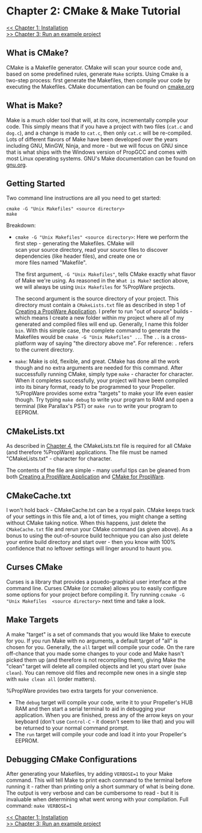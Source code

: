 Chapter 2: CMake & Make Tutorial
================================

[<< Chapter 1: Installation](http://david.zemon.name/PropWare/md_docs_Ch1Install.html)<br />
[>> Chapter 3: Run an example project](http://david.zemon.name/PropWare/md_docs_Ch3RunningExampleProjects.html)

What is CMake?
--------------
CMake is a Makefile generator. CMake will scan your source code and, based on some predefined rules, 
generate `Make` scripts. Using Cmake is a two-step process: first generate the Makefiles, then compile your code by 
executing the Makefiles. CMake documentation can be found on 
[cmake.org](http://cmake.org/cmake/help/documentation.html)

What is Make?
-------------
Make is a much older tool that will, at its core, incrementally compile your code. This simply means that if you 
have a project with two files (`cat.c` and `dog.c`), and a change is made to `cat.c`, then only `cat.c` will be 
re-compiled. Lots of different flavors of Make have been developed over the years including GNU, MinGW, Ninja, and 
more - but we will focus on GNU since that is what ships with the Windows version of PropGCC and comes with most Linux 
operating systems. GNU's Make documentation can be found on 
[gnu.org](http://www.gnu.org/software/make/manual/html_node/index.html).

Getting Started
---------------

Two command line instructions are all you need to get started:

    cmake -G "Unix Makefiles" <source directory>
    make
    
Breakdown:
* `cmake -G "Unix Makefiles" <source directory>`: Here we perform the first step - generating the Makefiles. CMake will  
  scan your source directory, read your source files to discover dependencies (like header files), and create one or  
  more files named "Makefile".
   
  The first argument, `-G "Unix Makefiles"`, tells CMake exactly what flavor of Make we're using. As reasoned in the
  `What is Make?` section above, we will always be using `Unix Makefiles` for %PropWare projects.

  The second argument is the source directory of your project. This directory must contain a `CMakeLists.txt` file as
  described in step 1 of 
  [Creating a PropWare Application](http://david.zemon.name/PropWare/md_docs_Ch4AppDeployment.html). I prefer to run
  "out of source" builds - which means I create a new folder within my project where all of my generated and compiled
  files will end up. Generally, I name this folder `bin`. With this simple case, the complete command to generate the
  Makefiles would be `cmake -G "Unix Makefiles" ..`. The `..` is a cross-platform way of saying "the directory above
  me". For reference: `.` refers to the current directory.
  
* `make`: Make is old, flexible, and great. CMake has done all the work though and no extra arguments are needed for
  this command. After successfully running CMake, simply type `make` - character for character. When it
  completes successfully, your project will have been compiled into its binary format, ready to be programmed to your
  Propeller. %PropWare provides some extra "targets" to make your life even easier though. Try typing `make debug` to 
  write your program to RAM and open a terminal (like Parallax's PST) or `make run` to write your program to EEPROM.
  
CMakeLists.txt
--------------

As described in [Chapter 4](http://david.zemon.name/PropWare/md_docs_Ch4AppDeployment.html), the CMakeLists.txt file is 
required for all CMake (and therefore %PropWare) applications. The file must be named "CMakeLists.txt" - character for 
character. 

The contents of the file are simple - many useful tips can be gleaned from both 
[Creating a PropWare Application](http://david.zemon.name/PropWare/md_docs_Ch4AppDeployment.html) and 
[CMake for PropWare](http://david.zemon.name/PropWare/md_docs_AppACMakeForPropware.html).

CMakeCache.txt
--------------

I won't hold back - CMakeCache.txt can be a royal pain. CMake keeps track of your settings in this file and, 
a lot of times, you might change a setting without CMake taking notice. When this happens, just delete the 
`CMakeCache.txt` file and rerun your CMake command (as given above). As a bonus to using the out-of-source build
technique you can also just delete your entire build directory and start over - then you know with 100% confidence that
no leftover settings will linger around to haunt you.

Curses CMake
------------

Curses is a library that provides a psuedo-graphical user interface at the command line. Curses CMake (or ccmake) allows
you to easily configure some options for your project before compiling it. Try running `ccmake -G "Unix Makefiles 
<source directory>` next time and take a look.

Make Targets
------------

A make "target" is a set of commands that you would like Make to execute for you. If you run Make with no arguments, a
default target of "all" is chosen for you. Generally, the `all` target will compile your code. On the rare off-chance
that you made some changes to your code and Make hasn't picked them up (and therefore is not recompiling them), giving
Make the "clean" target will delete all compiled objects and let you start over (`make clean`). You can remove old files
and recompile new ones in a single step with `make clean all` (order matters).

%PropWare provides two extra targets for your convenience. 
* The `debug` target will compile your code, write it to your Propeller's HUB RAM and then start a serial terminal to
  aid in debugging your application. When you are finished, press any of the arrow keys on your keyboard (don't use 
  `Control-C` - it doesn't seem to like that) and you will be returned to your normal command prompt.
* The `run` target will compile your code and load it into your Propeller's EEPROM. 

Debugging CMake Configurations
------------------------------

After generating your Makefiles, try adding `VERBOSE=1` to your Make command. This will tell Make to print each command
to the terminal before running it - rather than printing only a short summary of what is being done. The output is very 
verbose and can be cumbersome to read - but it is invaluable when determining what went wrong with your compilation.
Full command: `make VERBOSE=1`

[<< Chapter 1: Installation](http://david.zemon.name/PropWare/md_docs_Ch1Install.html)<br />
[>> Chapter 3: Run an example project](http://david.zemon.name/PropWare/md_docs_Ch3RunningExampleProjects.html)

